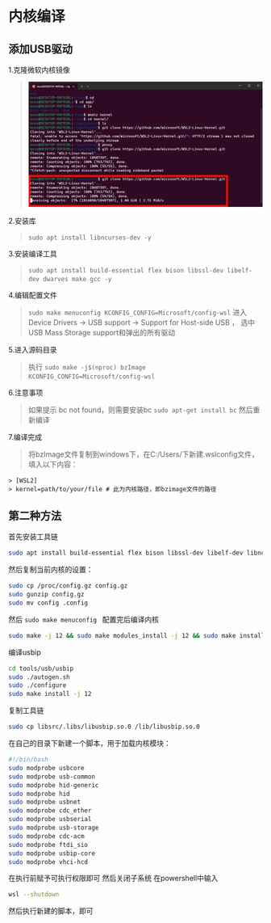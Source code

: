 # 内核编译

## 添加USB驱动
1.克隆微软内核镜像
> ![](./1.png)

2.安装库
> ```sudo apt install libncurses-dev -y```

3.安装编译工具
> ```sudo apt install build-essential flex bison libssl-dev libelf-dev dwarves make gcc -y```

4.编辑配置文件
> ```sudo make menuconfig KCONFIG_CONFIG=Microsoft/config-wsl```
> 进入Device Drivers -> USB support -> Support for Host-side USB ，
> 选中 USB Mass Storage support和弹出的所有驱动


5.进入源码目录
> 执行 ```sudo make -j$(nproc) bzImage KCONFIG_CONFIG=Microsoft/config-wsl```


6.注意事项
> 如果提示 bc not found，则需要安装bc
> ```sudo apt-get install bc```
> 然后重新编译


7.编译完成
> 将bzImage文件复制到windows下，在C:/Users/<username>下新建.wslconfig文件，填入以下内容：
``` 
> [WSL2]
> kernel=path/to/your/file # 此为内核路径，即bzimage文件的路径
```

## 第二种方法

首先安装工具链
```bash
sudo apt install build-essential flex bison libssl-dev libelf-dev libncurses-dev autoconf libudev-dev libtool
```

然后复制当前内核的设置：
```bash
sudo cp /proc/config.gz config.gz
sudo gunzip config.gz
sudo mv config .config
```
然后 ```sudo make menuconfig ```
配置完后编译内核
```bash
sudo make -j 12 && sudo make modules_install -j 12 && sudo make install -j 12
```

编译usbip
```bash
cd tools/usb/usbip
sudo ./autogen.sh
sudo ./configure
sudo make install -j 12
```
复制工具链
```bash
sudo cp libsrc/.libs/libusbip.so.0 /lib/libusbip.so.0
```

在自己的目录下新建一个脚本，用于加载内核模块：
```bash
#!/bin/bash
sudo modprobe usbcore
sudo modprobe usb-common
sudo modprobe hid-generic
sudo modprobe hid
sudo modprobe usbnet
sudo modprobe cdc_ether
sudo modprobe usbserial
sudo modprobe usb-storage
sudo modprobe cdc-acm
sudo modprobe ftdi_sio
sudo modprobe usbip-core
sudo modprobe vhci-hcd
```
在执行前赋予可执行权限即可
然后关闭子系统
在powershell中输入
```bash
wsl --shutdown
```
然后执行新建的脚本，即可

